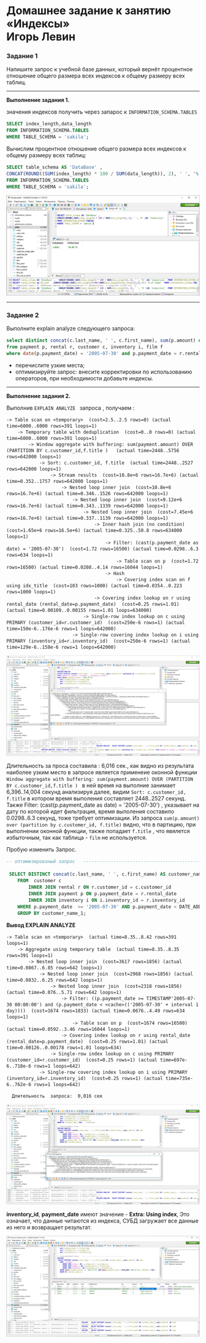 # Домашнее задание к занятию «Индексы» <br/> Игорь Левин

### Задание 1

Напишите запрос к учебной базе данных, который вернёт процентное отношение общего размера всех индексов к общему размеру всех таблиц.

---

**Выполнение задания 1.**


значения индексов получить через запарос к `INFORMATION_SCHEMA.TABLES`
```sql
SELECT index_length,data_length
FROM INFORMATION_SCHEMA.TABLES 
WHERE TABLE_SCHEMA = 'sakila';
```

Вычислим процентное отношение общего размера всех индексов к общему размеру всех таблиц:

```sql
SELECT table_schema AS 'DataBase' , 
CONCAT(ROUND((SUM(index_length) * 100 / SUM(data_length)), 2), ' ', '%' )AS 'index/size'
FROM INFORMATION_SCHEMA.TABLES 
WHERE TABLE_SCHEMA = 'sakila';


```
 ![sakila_indexes.JPG](https://github.com/elekpow/netology/blob/main/reldb/lesson5/images/sakila_indexes.JPG)


---
### Задание 2

Выполните explain analyze следующего запроса:
```sql
select distinct concat(c.last_name, ' ', c.first_name), sum(p.amount) over (partition by c.customer_id, f.title)
from payment p, rental r, customer c, inventory i, film f
where date(p.payment_date) = '2005-07-30' and p.payment_date = r.rental_date and r.customer_id = c.customer_id and i.inventory_id = r.inventory_id
```
- перечислите узкие места;
- оптимизируйте запрос: внесите корректировки по использованию операторов, при необходимости добавьте индексы.
---

**Выполнение задания 2.**


Выполнив `EXPLAIN ANALYZE ` запроса , получаем :

```
-> Table scan on <temporary>  (cost=2.5..2.5 rows=0) (actual time=6000..6000 rows=391 loops=1)
    -> Temporary table with deduplication  (cost=0..0 rows=0) (actual time=6000..6000 rows=391 loops=1)
        -> Window aggregate with buffering: sum(payment.amount) OVER (PARTITION BY c.customer_id,f.title )   (actual time=2448..5756 rows=642000 loops=1)
            -> Sort: c.customer_id, f.title  (actual time=2448..2527 rows=642000 loops=1)
                -> Stream results  (cost=10.8e+6 rows=16.7e+6) (actual time=0.352..1757 rows=642000 loops=1)
                    -> Nested loop inner join  (cost=10.8e+6 rows=16.7e+6) (actual time=0.346..1526 rows=642000 loops=1)
                        -> Nested loop inner join  (cost=9.12e+6 rows=16.7e+6) (actual time=0.343..1339 rows=642000 loops=1)
                            -> Nested loop inner join  (cost=7.45e+6 rows=16.7e+6) (actual time=0.337..1139 rows=642000 loops=1)
                                -> Inner hash join (no condition)  (cost=1.65e+6 rows=16.5e+6) (actual time=0.325..50.8 rows=634000 loops=1)
                                    -> Filter: (cast(p.payment_date as date) = '2005-07-30')  (cost=1.72 rows=16500) (actual time=0.0298..6.3 rows=634 loops=1)
                                        -> Table scan on p  (cost=1.72 rows=16500) (actual time=0.0208..4.14 rows=16044 loops=1)
                                    -> Hash
                                        -> Covering index scan on f using idx_title  (cost=103 rows=1000) (actual time=0.0354..0.223 rows=1000 loops=1)
                                -> Covering index lookup on r using rental_date (rental_date=p.payment_date)  (cost=0.25 rows=1.01) (actual time=0.00109..0.00155 rows=1.01 loops=634000)
                            -> Single-row index lookup on c using PRIMARY (customer_id=r.customer_id)  (cost=250e-6 rows=1) (actual time=150e-6..176e-6 rows=1 loops=642000)
                        -> Single-row covering index lookup on i using PRIMARY (inventory_id=r.inventory_id)  (cost=250e-6 rows=1) (actual time=129e-6..158e-6 rows=1 loops=642000)

```

 ![explain_analyze_1.JPG](https://github.com/elekpow/netology/blob/main/reldb/lesson5/images/explain_analyze_1.JPG)


Длительность за проса составила : 6,016 сек., как видно из результата наиболее узким место в запросе является применеие оконной функции 
`Window aggregate with buffering: sum(payment.amount) OVER (PARTITION BY c.customer_id,f.title ) ` в ней время на выполние занимает 6,396..14,004 секунд
анализируя далее, видим `Sort: c.customer_id, f.title` в котором время выполения составляет 2448..2527 секунд. Также Filter: (cast(p.payment_date as date) = '2005-07-30') , указывает на дату по которой идет фильтрация, время выполения составило 0.0298..6.3 секунд, тоже требует оптимизации. 
Из запроса `sum(p.amount) over (partition by c.customer_id, f.title)` видно, что в партицию,  при выполнении оконной функции, также попадает `f.title` , что явялется избыточным, так как таблица - `film` не используется.


Пробую изменить Запрос. 

```sql
-- оптимизированый запрос   -------------------------------------------------

 SELECT DISTINCT concat(c.last_name, ' ', c.first_name) AS customer_name_1, sum(p.amount)  AS summ														
	FROM  customer c
		INNER JOIN rental r ON r.customer_id = c.customer_id 
		INNER JOIN payment p ON p.payment_date = r.rental_date 
		INNER JOIN inventory i ON i.inventory_id = r.inventory_id	
	WHERE p.payment_date  >= '2005-07-30' AND p.payment_date < DATE_ADD('2005-07-30', INTERVAL 1 DAY)	
	GROUP BY customer_name_1;	
```

**Вывод EXPLAIN ANALYZE**

```
-> Table scan on <temporary>  (actual time=8.35..8.42 rows=391 loops=1)
    -> Aggregate using temporary table  (actual time=8.35..8.35 rows=391 loops=1)
        -> Nested loop inner join  (cost=3617 rows=1856) (actual time=0.0867..6.85 rows=642 loops=1)
            -> Nested loop inner join  (cost=2968 rows=1856) (actual time=0.0832..6.25 rows=642 loops=1)
                -> Nested loop inner join  (cost=2318 rows=1856) (actual time=0.076..5.71 rows=642 loops=1)
                    -> Filter: ((p.payment_date >= TIMESTAMP'2005-07-30 00:00:00') and (p.payment_date < <cache>(('2005-07-30' + interval 1 day))))  (cost=1674 rows=1833) (actual time=0.0676..4.49 rows=634 loops=1)
                        -> Table scan on p  (cost=1674 rows=16500) (actual time=0.0592..3.46 rows=16044 loops=1)
                    -> Covering index lookup on r using rental_date (rental_date=p.payment_date)  (cost=0.25 rows=1.01) (actual time=0.00126..0.00178 rows=1.01 loops=634)
                -> Single-row index lookup on c using PRIMARY (customer_id=r.customer_id)  (cost=0.25 rows=1) (actual time=697e-6..718e-6 rows=1 loops=642)
            -> Single-row covering index lookup on i using PRIMARY (inventory_id=r.inventory_id)  (cost=0.25 rows=1) (actual time=735e-6..762e-6 rows=1 loops=642)
```

```
  Длительность  запроса:  0,016 сек 
```



 ![explain_analyze_2.JPG](https://github.com/elekpow/netology/blob/main/reldb/lesson5/images/explain_analyze_2.JPG)
 

 **inventory_id**, **payment_date** имеют значение -  **Extra: Using index**,  Это означает, что данные читаются из индекса, СУБД загружает все данные из него и возвращает результат.
 
 
  ![indexes.JPG](https://github.com/elekpow/netology/blob/main/reldb/lesson5/images/indexes.JPG)
 


